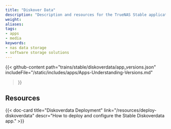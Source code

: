 ```yaml
---
title: "Diskover Data"
description: "Description and resources for the TrueNAS Stable application called Diskover Data."
weight:
aliases:
tags:
- apps
- media
keywords:
- nas data storage
- software storage solutions
---
```


{{< github-content 
    path="trains/stable/diskoverdata/app_versions.json"
	includeFile="/static/includes/apps/Apps-Understanding-Versions.md"
>}}

## Resources

<div class="docs-sections">

{{< doc-card title="Diskoverdata Deployment" link="/resources/deploy-diskoverdata"
descr="How to deploy and configure the Stable Diskoverdata app." >}}

</div>